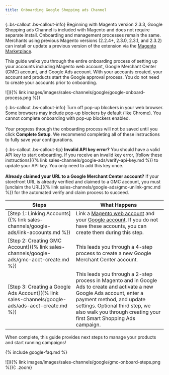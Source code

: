```yaml
---
title: Onboarding Google Shopping ads Channel
---
```




{:.bs-callout .bs-callout-info}
Beginning with Magento version 2.3.3, Google Shopping ads Channel is included with Magento and does not require separate install. Onboarding and management processes remain the same. Merchants using previous Magento versions (2.2.4+, 2.3.0, 2.3.1, and 2.3.2) can install or update a previous version of the extension via the [Magento Marketplace](https://marketplace.magento.com/magento-google-shopping-ads.html).

This guide walks you through the entire onboarding process of setting up your accounts including Magento web account, Google Merchant Center (GMC) account, and Google Ads account. With your accounts created, your account and products start the Google approval process. You do not need to create your accounts prior to onboarding.

![]({% link images/images/sales-channels/google/google-onboard-process.png %})

{:.bs-callout .bs-callout-info}
Turn off pop-up blockers in your web browser. Some browsers may include pop-up blockers by default (like Chrome). You cannot complete onboarding with pop-up blockers enabled.<br/><br/>Your progress through the onboarding process will not be saved until you click **Complete Setup**. We recommend completing all of these instructions to fully save your configurations.

{:.bs-callout .bs-callout-tip}
**Invalid API key error?** You should have a valid API key to start onboarding. If you receive an invalid key error, [follow these instructions]({% link sales-channels/google-ads/verify-api-key.md %}) to update your API key. You only need to add this key once.<br/><br/>**Already claimed your URL to a Google Merchant Center account?** If your storefront URL is already verified and claimed to a GMC account, you must [unclaim the URL]({% link sales-channels/google-ads/gmc-unlink-gmc.md %}) for the automated verify and claim process to succeed.

|Steps|What Happens|
|--|--|
|[Step 1: Linking Accounts]({% link sales-channels/google-ads/link-accounts.md %})|Link a [Magento web account](https://account.magento.com/customer/account/login) and your [Google account](https://account.google.com/). If you do not have these accounts, you can create them during this step.|
|[Step 2: Creating GMC Account]({% link sales-channels/google-ads/gmc-acct-create.md %})|This leads you through a 4-step process to create a new Google Merchant Center account.|
|[Step 3: Creating a Google Ads Account]({% link sales-channels/google-ads/ads-acct-create.md %})|This leads you through a 2-step process in Magento and in Google Ads to create and activate a new Google Ads account, enter a payment method, and update settings. Optional third step, we also walk you through creating your first Smart Shopping Ads campaign.|

When complete, this guide provides next steps to manage your products and start running campaigns!

{% include google-faq.md %}

![]({% link images/images/sales-channels/google/gmc-onboard-steps.png %}){: .zoom}
